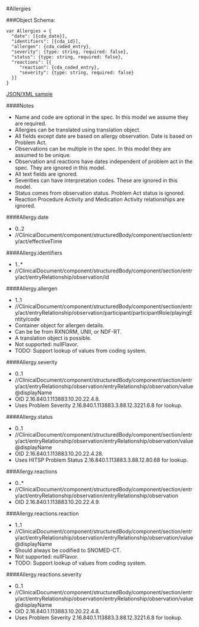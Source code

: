 #Allergies

###Object Schema:
```
var Allergies = {
  "date": [{cda_date}],
  "identifiers": [{cda_id}],
  "allergen": {cda_coded_entry},
  "severity": {type: string, required: false},
  "status": {type: string, required: false},
  "reactions": [{
     "reaction": {cda_coded_entry}, 
     "severity": {type: string, required: false}          
  }]
}
```

[JSON/XML sample](samples/allergies.md)


####Notes
- Name and code are optional in the spec.  In this model we assume they are required.
- Allergies can be translated using translation object.
- All fields except date are based on allergy observation.  Date is based on Problem Act.
- Observations can be multiple in the spec.  In this model they are assumed to be unique.
- Observation and reactions have dates independent of problem act in the spec.  They are ignored in this model.
- All text fields are ignored.
- Severities can have interpretation codes.  These are ignored in this model.
- Status comes from observation status.  Problem Act status is ignored.
- Reaction Procedure Activity and Medication Activity relationships are ignored.


####Allergy.date
- 0..2
- //ClinicalDocument/component/structuredBody/component/section/entry/act/effectiveTime

####Allergy.identifiers
- 1..*
- //ClinicalDocument/component/structuredBody/component/section/entry/act/entryRelationship/observation/id

####Allergy.allergen
- 1..1
- //ClinicalDocument/component/structuredBody/component/section/entry/act/entryRelationship/observation/participant/participantRole/playingEntity/code
- Container object for allergen details.
- Can be be from RXNORM, UNII, or NDF-RT.
- A translation object is possible.
- Not supported: nullFlavor.
- TODO:  Support lookup of values from coding system.

####Allergy.severity
- 0..1
- //ClinicalDocument/component/structuredBody/component/section/entry/act/entryRelationship/observation/entryRelationship/observation/value@displayName
- OID 2.16.840.1.113883.10.20.22.4.8.
- Uses Problem Severity 2.16.840.1.113883.3.88.12.3221.6.8 for lookup.

####Allergy.status
- 0..1
- //ClinicalDocument/component/structuredBody/component/section/entry/act/entryRelationship/observation/entryRelationship/observation/value@displayName
- OID 2.16.840.1.113883.10.20.22.4.28.
- Uses HITSP Problem Status 2.16.840.1.113883.3.88.12.80.68 for lookup.

###Allergy.reactions
- 0..*
- //ClinicalDocument/component/structuredBody/component/section/entry/act/entryRelationship/observation/entryRelationship/observation
- OID 2.16.840.1.113883.10.20.22.4.9.

###Allergy.reactions.reaction
- 1..1
- //ClinicalDocument/component/structuredBody/component/section/entry/act/entryRelationship/observation/entryRelationship/observation/value@displayName
- Should always be codified to SNOMED-CT.
- Not supported: nullFlavor.
- TODO:  Support lookup of values from coding system.

####Allergy.reactions.severity
- 0..1
- //ClinicalDocument/component/structuredBody/component/section/entry/act/entryRelationship/observation/entryRelationship/observation/value@displayName
- OID 2.16.840.1.113883.10.20.22.4.8.
- Uses Problem Severity 2.16.840.1.113883.3.88.12.3221.6.8 for lookup.



